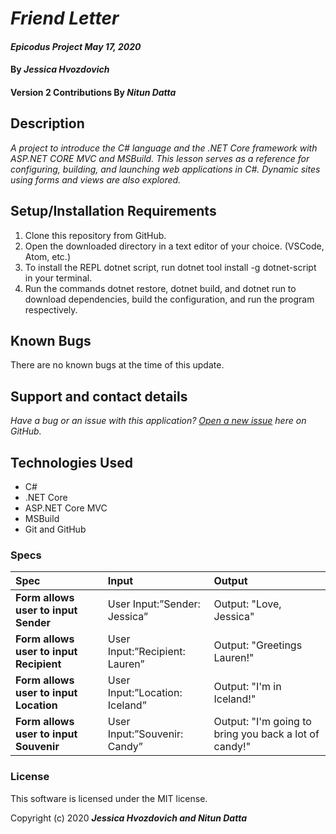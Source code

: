 # _Friend Letter_

#### _Epicodus Project May 17, 2020_

#### By _**Jessica Hvozdovich**_
#### Version 2 Contributions By _**Nitun Datta**_

## Description

_A project to introduce the C# language and the .NET Core framework with ASP.NET CORE MVC and MSBuild. This lesson serves as a reference for configuring, building, and launching web applications in C#. Dynamic sites using forms and views are also explored._

## Setup/Installation Requirements

1. Clone this repository from GitHub.
2. Open the downloaded directory in a text editor of your choice.
  (VSCode, Atom, etc.)
3. To install the REPL dotnet script, run dotnet tool install -g dotnet-script in your terminal.
4. Run the commands dotnet restore, dotnet build, and dotnet run to download dependencies, build the configuration, and run the program respectively.

## Known Bugs

There are no known bugs at the time of this update.

## Support and contact details

_Have a bug or an issue with this application? [Open a new issue](https://github.com/jhvozdovich/friend-letter/issues) here on GitHub._

## Technologies Used

* C#
* .NET Core
* ASP.NET Core MVC
* MSBuild
* Git and GitHub

### Specs
| Spec | Input | Output |
| :------------- | :------------- | :------------- |
| **Form allows user to input Sender** | User Input:”Sender: Jessica” | Output: "Love, Jessica" |
| **Form allows user to input Recipient** | User Input:”Recipient: Lauren” | Output: "Greetings Lauren!" |
| **Form allows user to input Location** | User Input:”Location: Iceland” | Output: "I'm in Iceland!" |
| **Form allows user to input Souvenir** | User Input:”Souvenir: Candy” | Output: "I'm going to bring you back a lot of candy!" |


### License
This software is licensed under the MIT license.

Copyright (c) 2020 **_Jessica Hvozdovich and Nitun Datta_**